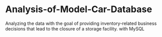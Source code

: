 # Analysis-of-Model-Car-Database
Analyzing the data with the goal of providing inventory-related business decisions that lead to the closure of a storage facility. with MySQL
